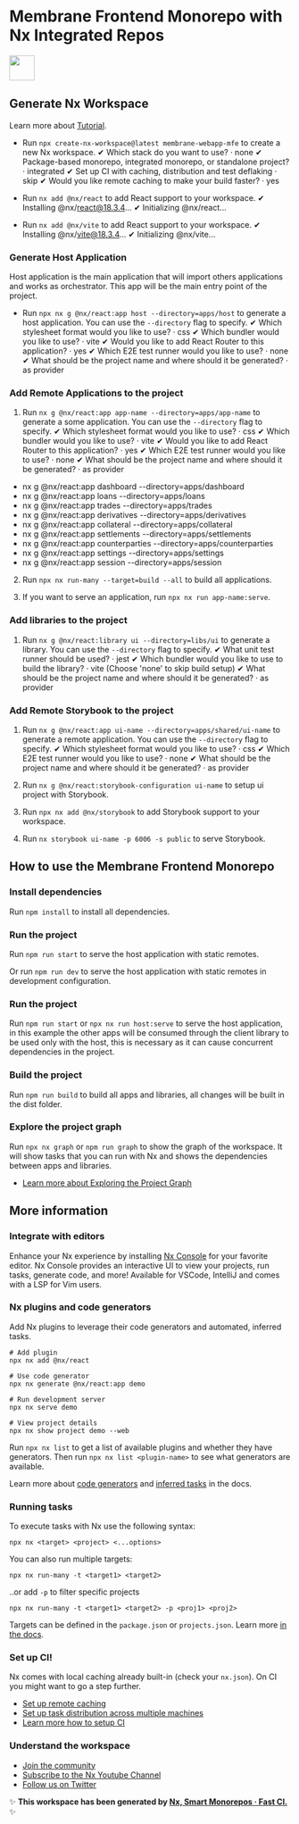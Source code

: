 # Membrane Frontend Monorepo with Nx Integrated Repos

<a alt="Nx logo" href="https://nx.dev" target="_blank" rel="noreferrer"><img src="https://raw.githubusercontent.com/nrwl/nx/master/images/nx-logo.png" width="45"></a>

## Generate Nx Workspace

Learn more about [Tutorial](https://nx.dev/getting-started/tutorials/react-monorepo-tutorial).

- Run `npx create-nx-workspace@latest membrane-webapp-mfe` to create a new Nx workspace.
  ✔ Which stack do you want to use? · none
  ✔ Package-based monorepo, integrated monorepo, or standalone project? · integrated
  ✔ Set up CI with caching, distribution and test deflaking · skip
  ✔ Would you like remote caching to make your build faster? · yes

- Run `nx add @nx/react` to add React support to your workspace.
  ✔ Installing @nx/react@18.3.4...
  ✔ Initializing @nx/react...

- Run `nx add @nx/vite` to add React support to your workspace.
  ✔ Installing @nx/vite@18.3.4...
  ✔ Initializing @nx/vite...

### Generate Host Application

Host application is the main application that will import others applications and works as orchestrator.
This app will be the main entry point of the project.

- Run `npx nx g @nx/react:app host --directory=apps/host` to generate a host application. You can use the `--directory` flag to specify.
  ✔ Which stylesheet format would you like to use? · css
  ✔ Which bundler would you like to use? · vite
  ✔ Would you like to add React Router to this application? · yes
  ✔ Which E2E test runner would you like to use? · none
  ✔ What should be the project name and where should it be generated? · as provider

### Add Remote Applications to the project

1. Run `nx g @nx/react:app app-name --directory=apps/app-name` to generate a some application. You can use the `--directory` flag to specify.
   ✔ Which stylesheet format would you like to use? · css
   ✔ Which bundler would you like to use? · vite
   ✔ Would you like to add React Router to this application? · yes
   ✔ Which E2E test runner would you like to use? · none
   ✔ What should be the project name and where should it be generated? · as provider

- nx g @nx/react:app dashboard --directory=apps/dashboard
- nx g @nx/react:app loans --directory=apps/loans
- nx g @nx/react:app trades --directory=apps/trades
- nx g @nx/react:app derivatives --directory=apps/derivatives
- nx g @nx/react:app collateral --directory=apps/collateral
- nx g @nx/react:app settlements --directory=apps/settlements
- nx g @nx/react:app counterparties --directory=apps/counterparties
- nx g @nx/react:app settings --directory=apps/settings
- nx g @nx/react:app session --directory=apps/session

2. Run `npx nx run-many --target=build --all` to build all applications.

3. If you want to serve an application, run `npx nx run app-name:serve`.

### Add libraries to the project

1. Run `nx g @nx/react:library ui --directory=libs/ui` to generate a library. You can use the `--directory` flag to specify.
   ✔ What unit test runner should be used? · jest
   ✔ Which bundler would you like to use to build the library? · vite (Choose 'none' to skip build setup)
   ✔ What should be the project name and where should it be generated? · as provider

### Add Remote Storybook to the project

1. Run `nx g @nx/react:app ui-name --directory=apps/shared/ui-name` to generate a remote application. You can use the `--directory` flag to specify.
   ✔ Which stylesheet format would you like to use? · css
   ✔ Which E2E test runner would you like to use? · none
   ✔ What should be the project name and where should it be generated? · as provider

2. Run `nx g @nx/react:storybook-configuration ui-name` to setup ui project with Storybook.

3. Run `npx nx add @nx/storybook` to add Storybook support to your workspace.

4. Run `nx storybook ui-name -p 6006 -s public` to serve Storybook.

## How to use the Membrane Frontend Monorepo

### Install dependencies

Run `npm install` to install all dependencies.

### Run the project

Run `npm run start` to serve the host application with static remotes.

Or run `npm run dev` to serve the host application with static remotes in development configuration.

### Run the project

Run `npm run start` or `npx nx run host:serve` to serve the host application, in this example the other apps will be consumed through the client library to be used only with the host, this is necessary as it can cause concurrent dependencies in the project.

### Build the project

Run `npm run build` to build all apps and libraries, all changes will be built in the dist folder.

### Explore the project graph

Run `npx nx graph` or `npm run graph` to show the graph of the workspace.
It will show tasks that you can run with Nx and shows the dependencies between apps and libraries.

- [Learn more about Exploring the Project Graph](https://nx.dev/core-features/explore-graph)

## More information

### Integrate with editors

Enhance your Nx experience by installing [Nx Console](https://nx.dev/nx-console) for your favorite editor. Nx Console
provides an interactive UI to view your projects, run tasks, generate code, and more! Available for VSCode, IntelliJ and
comes with a LSP for Vim users.

### Nx plugins and code generators

Add Nx plugins to leverage their code generators and automated, inferred tasks.

```
# Add plugin
npx nx add @nx/react

# Use code generator
npx nx generate @nx/react:app demo

# Run development server
npx nx serve demo

# View project details
npx nx show project demo --web
```

Run `npx nx list` to get a list of available plugins and whether they have generators. Then run `npx nx list <plugin-name>` to see what generators are available.

Learn more about [code generators](https://nx.dev/features/generate-code) and [inferred tasks](https://nx.dev/concepts/inferred-tasks) in the docs.

### Running tasks

To execute tasks with Nx use the following syntax:

```
npx nx <target> <project> <...options>
```

You can also run multiple targets:

```
npx nx run-many -t <target1> <target2>
```

..or add `-p` to filter specific projects

```
npx nx run-many -t <target1> <target2> -p <proj1> <proj2>
```

Targets can be defined in the `package.json` or `projects.json`. Learn more [in the docs](https://nx.dev/features/run-tasks).

### Set up CI!

Nx comes with local caching already built-in (check your `nx.json`). On CI you might want to go a step further.

- [Set up remote caching](https://nx.dev/features/share-your-cache)
- [Set up task distribution across multiple machines](https://nx.dev/nx-cloud/features/distribute-task-execution)
- [Learn more how to setup CI](https://nx.dev/recipes/ci)

### Understand the workspace

- [Join the community](https://nx.dev/community)
- [Subscribe to the Nx Youtube Channel](https://www.youtube.com/@nxdevtools)
- [Follow us on Twitter](https://twitter.com/nxdevtools)

✨ **This workspace has been generated by [Nx, Smart Monorepos · Fast CI.](https://nx.dev)** ✨
